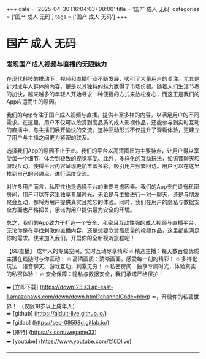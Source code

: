 +++
date = '2025-04-30T16:04:03+08:00'
title = '国产 成人 无码'
categories = ['国产 成人 无码']
tags = ['国产 成人 无码']
+++

# 国产 成人 无码

### 发现国产成人视频与直播的无限魅力

在现代科技的推动下，视频和直播行业不断发展，吸引了大量用户的关注。尤其是针对成年人群体的内容，更是以其独特的魅力赢得了市场份额。随着人们生活节奏的加快，越来越多的年轻人开始寻求一种便捷的方式来放松身心，而这正是我们的App应运而生的原因。

我们的App专注于国产成人视频与直播，提供丰富多样的内容，以满足用户的不同需求。在这里，用户不仅可以欣赏到高品质的成人影视作品，还能参与到实时互动的直播中，与主播们展开愉快的交流。这种互动形式不仅提升了观看体验，更建立了用户与主播之间更为紧密的联系。

选择我们App的原因不止于此。我们的平台以高清画质为主要特点，让用户得以享受每一个细节，体会到极致的视觉享受。此外，多样化的互动玩法，如语音聊天和游戏互动，使得平台内容呈现更加丰富多彩，吸引用户频繁回访。用户可以在这里找到自己的兴趣点，进行深度交流。

对许多用户而言，私密性也是选择平台的重要考虑因素。我们的App专门设有私密房间，用户可以在这里独享专属时光，无论是与主播进行一对一聊天，还是与朋友聚会互动，都将为用户提供真实且难忘的体验。同时，我们在用户的隐私与数据安全方面也严格把关，承诺为用户提供最为安全的环境。

总之，我们的App致力于打造一个安全、私密且互动性强的成人视频与直播平台。无论你是在寻找刺激的直播内容，还是想要欣赏高质量的视频作品，这里都能满足你的需求。快来加入我们，开启你的全新视听旅程吧！

【6D直播】
成年人的专属空间，实时互动尽享精彩
🔥 精选主播：每天数百位优质主播在线随时与你互动！
🔥 高清画质：清晰画面，感受每一刻的精彩！
🔥 多样化玩法：语音聊天、游戏互动，刺激无穷！
🔥 私密房间：独享专属时光，体验真实的私密体验！
🔥 安全保障：隐私与数据安全，我们承诺严格保护！

➡️ [立即下载] (https://down123.s3.ap-east-1.amazonaws.com/down/down.html?channelCode=blog) ⬅️，开启你的私密世界！
（仅限18岁以上成年人）  
➡️ [github] (https://aldult-live.github.io/)  
➡️ [gitlab] (https://seo-09598d.gitlab.io/)  
➡️ [推特] (https://x.com/wegame33)  
➡️ [youtube] (https://www.youtube.com/@6Dlive)  

---
